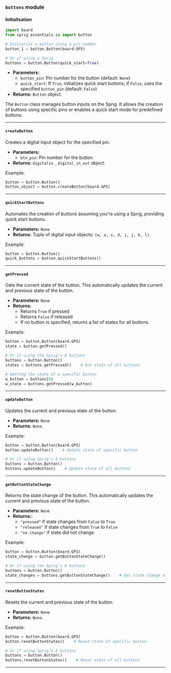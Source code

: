 ### `buttons` module

#### Initialisation

```py
import board
from sprig_essentials.io import button

# Initialize a button using a pin number
button_1 = button.Button(board.GP5)

# Or if using a Sprig
buttons = button.Button(quick_start=True)
```

- **Parameters:**
  - `button_pin`: Pin number for the button (default: `None`)
  - `quick_start`: If `True`, initializes quick start buttons; if `False`, uses the specified `button_pin` (default: `False`)
- **Returns:** `Button` object.

The `Button` class manages button inputs on the Sprig. It allows the creation of buttons using specific pins or enables a quick start mode for predefined buttons.

---

#### `createButton`

Creates a digital input object for the specified pin.

- **Parameters:**
  - `btn_pin`: Pin number for the button
- **Returns:** `digitalio__digital_in_out` object.

Example:

```py
button = button.Button()
button_object = button.createButton(board.GP5)
```

---

#### `quickStartButtons`

Automates the creation of buttons assuming you're using a Sprig, providing quick start buttons.

- **Parameters:** `None`
- **Returns:** Tuple of digital input objects: `(w, a, s, d, i, j, k, l)`.

Example:

```py
button = button.Button()
quick_buttons = button.quickStartButtons()
```

---

#### `getPressed`

Gets the current state of the button. This automatically updates the current and previous state of the button.

- **Parameters:** `None`
- **Returns:**
  - Returns `True` if pressed
  - Returns `False` if released
  - If no button is specified, returns a list of states for all buttons.

Example:

```py
button = button.Button(board.GP5)
state = button.getPressed()

# Or if using the Sprig's 8 buttons
buttons = button.Button()
states = buttons.getPressed()    # Get state of all buttons

# Getting the state of a specific button
w_button = buttons[0]
w_state = buttons.getPressed(w_button)
```

---

#### `updateButton`

Updates the current and previous state of the button.

- **Parameters:** `None`
- **Returns:** `None`.

Example:

```py
button = button.Button(board.GP5)
button.updateButton()    # Update state of specific button

# Or if using Sprig's 8 buttons
buttons = button.Button()
buttons.updateButton()    # Update state of all buttons
```

---

#### `getButtonStateChange`

Returns the state change of the button. This automatically updates the current and previous state of the button.

- **Parameters:** `None`
- **Returns:**:
  - `"pressed"` if state changes from `False` to `True`
  - `"released"` if state changes from `True` to `False`
  - `"no change"` if state did not change.

Example:

```py
button = button.Button(board.GP5)
state_change = button.getButtonStateChange()

# Or if using the Sprig's 8 buttons
buttons = button.Button()
state_changes = buttons.getButtonStateChange()    # Get state change of all buttons
```

---

#### `resetButtonStates`

Resets the current and previous state of the button.

- **Parameters:** `None`
- **Returns:** `None`.

Example:

```py
button = button.Button(board.GP5)
button.resetButtonStates()    # Reset state of specific button

# Or if using Sprig's 8 buttons
buttons = button.Button()
buttons.resetButtonStates()    # Reset state of all buttons
```

---
